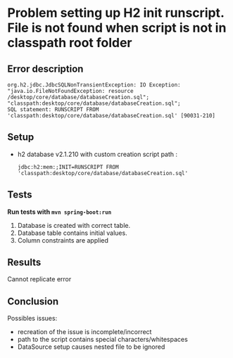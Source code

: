 # Problem setting up H2 init runscript. File is not found when script is not in classpath root folder

## Error description



```
org.h2.jdbc.JdbcSQLNonTransientException: IO Exception: 
"java.io.FileNotFoundException: resource /desktop/core/database/databaseCreation.sql"; 
"classpath:desktop/core/database/databaseCreation.sql"; 
SQL statement: RUNSCRIPT FROM 'classpath:desktop/core/database/databaseCreation.sql' [90031-210]
```


## Setup

- h2 database v2.1.210 with custom creation script path :

  `jdbc:h2:mem:;INIT=RUNSCRIPT FROM 'classpath:desktop/core/database/databaseCreation.sql'`

## Tests

**Run tests with `mvn spring-boot:run`**

1. Database is created with correct table.
2. Database table contains initial values.
3. Column constraints are applied

## Results

Cannot replicate error

## Conclusion

Possibles issues:
- recreation of the issue is incomplete/incorrect
- path to the script contains special characters/whitespaces
- DataSource setup causes nested file to be ignored